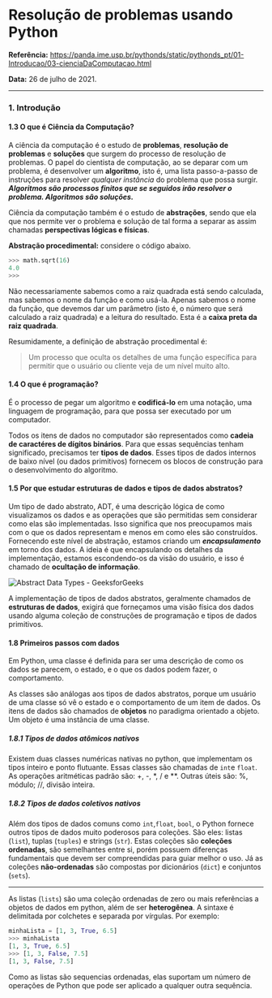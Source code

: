# Resolução de problemas usando Python

**Referência:** https://panda.ime.usp.br/pythonds/static/pythonds_pt/01-Introducao/03-cienciaDaComputacao.html

**Data:** 26 de julho de 2021.

---

### 1. Introdução

#### 1.3 O que é Ciência da Computação?

A ciência da computação é o estudo de **problemas**, **resolução de problemas** e **soluções** que surgem do processo de resolução de problemas. O papel do cientista de computação, ao se deparar com um problema, é desenvolver um **algoritmo**, isto é, uma lista passo-a-passo de instruções para resolver *qualquer instância* do problema que possa surgir. ***Algoritmos são processos finitos que se seguidos irão resolver o problema. Algoritmos são soluções.***

Ciência da computação também é o estudo de **abstrações**, sendo que ela que nos permite ver o problema e solução de tal forma a separar as assim chamadas **perspectivas lógicas e físicas**.

**Abstração procedimental:** considere o código abaixo.

```python
>>> math.sqrt(16)
4.0
>>>
```

Não necessariamente sabemos como a raiz quadrada está sendo calculada, mas sabemos o nome da função e como usá-la. Apenas sabemos o nome da função, que devemos dar um parâmetro (isto é, o número que será calculado a raiz quadrada) e a leitura do resultado. Esta é a **caixa preta da raiz quadrada**.

Resumidamente, a definição de abstração procedimental é:

> Um processo que oculta os detalhes de uma função específica para permitir que o usuário ou cliente veja de um nível muito alto.

#### 1.4 O que é programação?

É o processo de pegar um algoritmo e **codificá-lo** em uma notação, uma linguagem de programação, para que possa ser executado por um computador.

Todos os itens de dados no computador são representados como **cadeia de caractéres de dígitos binários**. Para que essas sequências tenham significado, precisamos ter **tipos de dados**. Esses tipos de dados internos de baixo nível (ou dados primitivos) fornecem os blocos de construção para o desenvolvimento do algoritmo.

#### 1.5 Por que estudar estruturas de dados e tipos de dados abstratos?

Um tipo de dado abstrato, ADT, é uma descrição lógica de como visualizamos os dados e as operações que são permitidas sem considerar como elas são implementadas. Isso significa que nos preocupamos mais com o que os dados representam e menos em como eles são construídos.  Fornecendo este nível de abstração, estamos criando um ***encapsulamento*** em torno dos dados. A ideia é que encapsulando os detalhes da implementação, estamos escondendo-os da visão do usuário, e isso é chamado de **ocultação de informação**.

![Abstract Data Types - GeeksforGeeks](https://media.geeksforgeeks.org/wp-content/uploads/20190828194629/ADT.jpg)

A implementação de tipos de dados abstratos, geralmente chamados de **estruturas de dados**, exigirá que forneçamos uma visão física dos dados usando alguma coleção de construções de programação e tipos de dados primitivos.

#### 1.8 Primeiros passos com dados

Em Python, uma classe é definida para ser uma descrição de como os dados se parecem, o estado, e o que os dados podem fazer, o comportamento.  

As classes são análogas aos tipos de dados abstratos, porque um usuário de uma classe só vê o estado e o comportamento de um item de dados. Os itens de dados são chamados de **objetos** no paradigma orientado a objeto. Um objeto é uma instância de uma classe.

##### 1.8.1 Tipos de dados atômicos nativos

Existem duas classes numéricas nativas no python, que implementam os tipos inteiro e ponto flutuante. Essas classes são chamadas de `int`e `float`. As operações aritméticas padrão são: +, -, *, / e **. Outras úteis são: %, módulo; //, divisão inteira. 

##### 1.8.2 Tipos de dados coletivos nativos

Além dos tipos de dados comuns como `int`,`float`, `bool`, o Python fornece outros tipos de dados muito poderosos para coleções. São eles: listas (`list`), tuplas (`tuples`) e strings (`str`). Estas coleções são **coleções ordenadas**, são semelhantes entre si, porém possuem diferenças fundamentais que devem ser compreendidas para guiar melhor o uso. Já as coleções **não-ordenadas** são compostas por dicionários (`dict`) e conjuntos (`sets`).

---

As listas (`lists`) são uma coleção ordenadas de zero ou mais referências a objetos de dados em python, além de ser **heterogênea**. A sintaxe é delimitada por colchetes e separada por vírgulas. Por exemplo:

```python
minhaLista = [1, 3, True, 6.5]
>>> minhaLista
[1, 3, True, 6.5]
>>> [1, 3, False, 7.5]
[1, 3, False, 7.5]
```

Como as listas são sequencias ordenadas, elas suportam um número de operações de Python que pode ser aplicado a qualquer outra sequência.